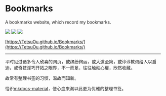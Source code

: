 # Bookmarks

A bookmarks website, which record my bookmarks.

![](https://img.shields.io/github/actions/workflow/status/TetsuOu/Bookmarks/ci.yml?branch=main) ![](https://img.shields.io/badge/MkDocs-material-blue) ![](https://img.shields.io/badge/My-bookmarks-orange)

[https://TetsuOu.github.io/Bookmarks/](https://TetsuOu.github.io/Bookmarks/)

---

平时见过诸多令人欣喜的网页，或缤纷绚丽，或大道至简，或谆谆教诲给人以启迪，或奇技淫巧开拓之眼界，不一而足，往往触动心扉，欣然收藏。

故常有整理书签的习惯，温故而知新。

恰识[mkdocs-material](https://squidfunk.github.io/mkdocs-material/)，便心血来潮以此更为优雅的整理书签。

